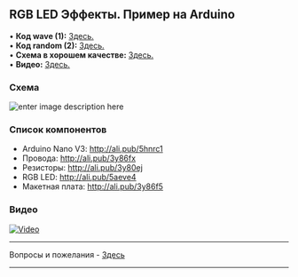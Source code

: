## RGB LED Эффекты. Пример на Arduino
• **Код wave (1):** [Здесь.](/all_here/141/code_LW.txt)  
• **Код random (2):** [Здесь.](/all_here/141/code_LR.txt)  
• **Схема в хорошем качестве:** [Здесь.](https://i.imgur.com/nn1OADI.png)  
• **Видео:** [Здесь.](https://youtu.be/aATg9qqujs4)  

### Схема
![enter image description here](https://i.imgur.com/nn1OADI.png)

### Список компонентов
- Arduino Nano V3: http://ali.pub/5hnrc1
- Провода: http://ali.pub/3y86fx  
- Резисторы: http://ali.pub/3y80ej  
- RGB LED: http://ali.pub/5aeve4  
- Макетная плата: http://ali.pub/3y86f5  

### Видео
[![Video](https://img.youtube.com/vi/aATg9qqujs4/maxresdefault.jpg)](https://youtu.be/aATg9qqujs4)

---

Вопросы и пожелания - [Здесь](https://www.youtube.com/c/Bytevideo/)

---
